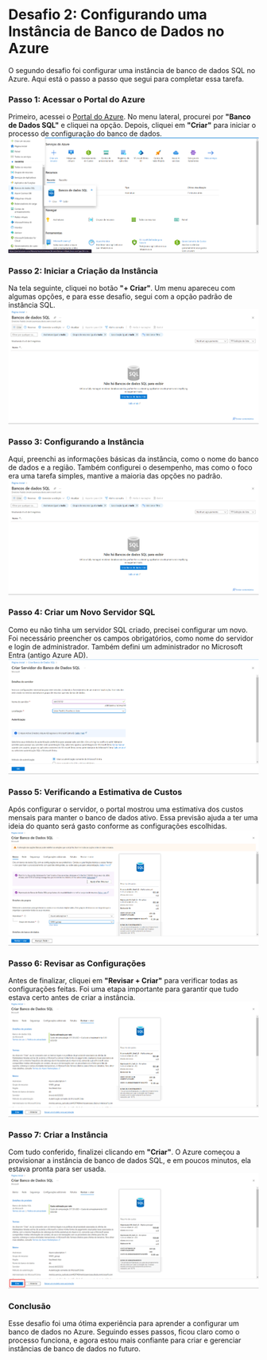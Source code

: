 # Desafio 2: Configurando uma Instância de Banco de Dados no Azure

O segundo desafio foi configurar uma instância de banco de dados SQL no Azure. Aqui está o passo a passo que segui para completar essa tarefa.

### Passo 1: Acessar o Portal do Azure
Primeiro, acessei o [Portal do Azure](https://portal.azure.com). No menu lateral, procurei por **"Banco de Dados SQL"** e cliquei na opção. Depois, cliquei em **"Criar"** para iniciar o processo de configuração do banco de dados.  
![Acessando o Banco de Dados SQL](assets/desafio_02/passo_01.png)

### Passo 2: Iniciar a Criação da Instância
Na tela seguinte, cliquei no botão **"+ Criar"**. Um menu apareceu com algumas opções, e para esse desafio, segui com a opção padrão de instância SQL.  
![Início da Criação da Instância](assets/desafio_02/passo_02.png)

### Passo 3: Configurando a Instância
Aqui, preenchi as informações básicas da instância, como o nome do banco de dados e a região. Também configurei o desempenho, mas como o foco era uma tarefa simples, mantive a maioria das opções no padrão.  
![Configurando a Instância](assets/desafio_02/passo_02.png)

### Passo 4: Criar um Novo Servidor SQL
Como eu não tinha um servidor SQL criado, precisei configurar um novo. Foi necessário preencher os campos obrigatórios, como nome do servidor e login de administrador. Também defini um administrador no Microsoft Entra (antigo Azure AD).  
![Criação de um Novo Servidor SQL](assets/desafio_02/passo_04.png)

### Passo 5: Verificando a Estimativa de Custos
Após configurar o servidor, o portal mostrou uma estimativa dos custos mensais para manter o banco de dados ativo. Essa previsão ajuda a ter uma ideia do quanto será gasto conforme as configurações escolhidas.  
![Estimativa de Custos](assets/desafio_02/passo_05.png)

### Passo 6: Revisar as Configurações
Antes de finalizar, cliquei em **"Revisar + Criar"** para verificar todas as configurações feitas. Foi uma etapa importante para garantir que tudo estava certo antes de criar a instância.  
![Revisando as Configurações](assets/desafio_02/passo_06.png)

### Passo 7: Criar a Instância
Com tudo conferido, finalizei clicando em **"Criar"**. O Azure começou a provisionar a instância de banco de dados SQL, e em poucos minutos, ela estava pronta para ser usada.  
![Finalizando a Criação da Instância](assets/desafio_02/passo_07.png)

### Conclusão
Esse desafio foi uma ótima experiência para aprender a configurar um banco de dados no Azure. Seguindo esses passos, ficou claro como o processo funciona, e agora estou mais confiante para criar e gerenciar instâncias de banco de dados no futuro.
